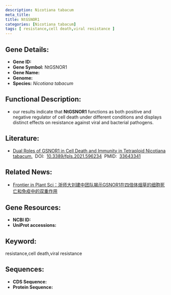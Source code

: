 ```yaml
---
description: Nicotiana tabacum
meta_title:
title: NtGSNOR1
categories: [Nicotiana tabacum]
tags: [ resistance,cell death,viral resistance ]
---
```


## Gene Details:
- **Gene ID:**	[]()
- **Gene Symbol:** NtGSNOR1
- **Gene Name:** 
- **Genome:** []()
- **Species:** *Nicotiana tabacum*

## Functional Description:
   - our results indicate that **NtGSNOR1** functions as both positive and negative regulator of cell death under different conditions and displays distinct effects on resistance against viral and bacterial pathogens.

## Literature:
   - [Dual Roles of GSNOR1 in Cell Death and Immunity in Tetraploid Nicotiana tabacum.]( https://www.frontiersin.org/articles/10.3389/fpls.2021.596234/full)&nbsp;&nbsp;DOI:&nbsp;&nbsp;[10.3389/fpls.2021.596234](https://www.frontiersin.org/articles/10.3389/fpls.2021.596234/full)&nbsp;&nbsp;PMID:&nbsp;&nbsp;[33643341](https://pubmed.ncbi.nlm.nih.gov/33643341/)

## Related News:
   - [Frontier in Plant Sci：浙师大刘建中团队揭示GSNOR1在四倍体烟草的细胞死亡和免疫中的双重作用](https://mp.weixin.qq.com/s?__biz=Mzg3MDEwNDEyMg==&mid=2247505216&idx=7&sn=dd92e4655d916c91dcababb5f9ddde19&chksm=ce907815f9e7f103994fe241822e02e7f1fee5879a3615d97e54d98403fdfa47d4bf098c946e&scene=27#wechat_redirect)

## Gene Resources:
- **NCBI ID:** [](https://www.ncbi.nlm.nih.gov/gene/?term=)
- **UniProt accessions:** [](https://www.uniprot.org/uniprotkb//entry)

## Keyword:
resistance,cell death,viral resistance

## Sequences:
- **CDS Sequence:**
- **Protein Sequence:**
